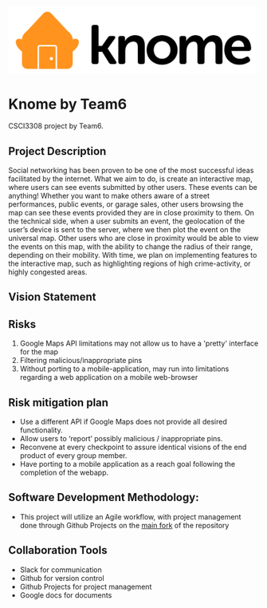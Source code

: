 ![alt text](https://github.com/t2nerb/Knome/blob/master/Knome-01.jpg?raw=true "Knome Logo")

Knome by Team6
=================================
CSCI3308 project by Team6. 

Project Description
----------------
Social networking has been proven to be one of the most successful ideas facilitated by the internet. What we aim to do, is create an interactive map, where users can see events submitted by other users. These events can be anything! Whether you want to make others aware of a street performances, public events, or garage sales, other users  browsing the map can see these events provided they are in close proximity to them. 
On the technical side, when a user submits an event, the geolocation of the user’s device is sent to the server, where we then plot the event on the universal map. Other users who are close in proximity would be able to view the events on this map, with the ability to change the radius of their range, depending on their mobility. With time, we plan on implementing features to the interactive map, such as highlighting regions of high crime-activity, or highly congested areas. 

Vision Statement
-------------------



Risks
-------------------
1. Google Maps API limitations may not allow us to have a 'pretty' interface for the map
2. Filtering malicious/inappropriate pins
3. Without porting to a mobile-application, may run into limitations regarding a web application on a mobile web-browser

Risk mitigation plan
---------------------
* Use a different API if Google Maps does not provide all desired functionality. 
* Allow users to ‘report’ possibly malicious / inappropriate pins.
* Reconvene at every checkpoint to assure identical visions of the end product of every group member.
* Have porting to a mobile application as a reach goal following the completion of the webapp. 

Software Development Methodology:
-----------------------------
* This project will utilize an Agile workflow, with project management done through Github Projects on the [main fork](https://github.com/t2nerb/Knome/tree/master) of the repository


Collaboration Tools
---------------------
* Slack for communication
* Github for version control
* Github Projects for project management
* Google docs for documents
